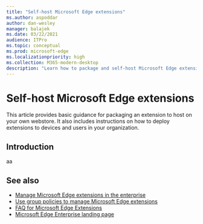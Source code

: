 ```yaml
---
title: "Self-host Microsoft Edge extensions"
ms.author: aspoddar
author: dan-wesley
manager: balajek
ms.date: 03/22/2021
audience: ITPro
ms.topic: conceptual
ms.prod: microsoft-edge
ms.localizationpriority: high
ms.collection: M365-modern-desktop
description: "Learn how to package and self-host Microsoft Edge extensions in the enterprise."
---
```


# Self-host Microsoft Edge extensions

This article provides basic guidance for packaging an extension to host on your own webstore. It also includes instructions on how to deploy extensions to devices and users in your organization.

## Introduction

aa

## See also

- [Manage Microsoft Edge extensions in the enterprise](microsoft-edge-manage-extensions.md)
- [Use group policies to manage Microsoft Edge extensions](microsoft-edge-manage-extensions-policies.md)
- [FAQ for Microsoft Edge Extensions](microsoft-edge-manage-extensions-faq.md)
- [Microsoft Edge Enterprise landing page](https://aka.ms/EdgeEnterprise)
